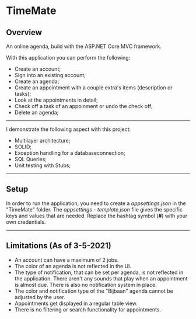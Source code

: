 # TimeMate

## Overview

An online agenda, build with the ASP.NET Core MVC framework.

With this application you can perform the following:

* Create an account;
* Sign into an existing account;
* Create an agenda;
* Create an appointment with a couple extra's items (description or tasks);
* Look at the appointments in detail;
* Check off a task of an appoinment or undo the check off;
* Delete an agenda;

---

I demonstrate the following aspect with this project:

* Multilayer architecture;
* SOLID;
* Exception handling for a databaseconnection;
* SQL Queries;
* Unit testing with Stubs;

---

## Setup
In order to run the application, you need to create a *appsettings.json* in the "TimeMate" folder. The *appsettings - template.json* file gives the specific
keys and values that are needed. Replace the hashtag symbol (**#**) with your own credentials.

---

## Limitations (As of 3-5-2021)
* An account can have a maximum of 2 jobs.
* The color of an agenda is not reflected in the UI.
* The type of notification, that can be set per agenda, is not reflected in the application. There aren't any sounds that play when an appointment is almost due. There is also no notification system in place.
* The color and notification type of the "Bijbaan" agenda cannot be adjusted by the user.
* Appointments get displayed in a regular table view.
* There is no filtering or search functionality for appointments.